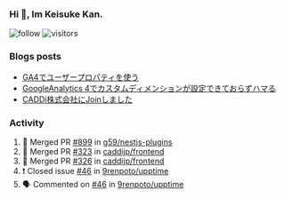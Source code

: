 ### Hi 👋, Im Keisuke Kan.

<!--
**9renpoto/9renpoto** is a ✨ _special_ ✨ repository because its `README.md` (this file) appears on your GitHub profile.

Here are some ideas to get you started:

- 🔭 I’m currently working on ...
- 🌱 I’m currently learning ...
- 👯 I’m looking to collaborate on ...
- 🤔 I’m looking for help with ...
- 💬 Ask me about ...
- 📫 How to reach me: ...
- 😄 Pronouns: ...
- ⚡ Fun fact: ...
-->

![follow](https://img.shields.io/github/followers/9renpoto?label=Follow&style=social)
![visitors](https://komarev.com/ghpvc/?username=9renpoto&label=Profile%20views&color=0e75b6&style=flat)

### Blogs posts

<!-- BLOG-POST-LIST:START -->
- [GA4でユーザープロパティを使う](https://9renpoto.dev/2021/02/21/google-analytics-4-user-properties/)
- [GoogleAnalytics 4でカスタムディメンションが設定できておらずハマる](https://9renpoto.dev/2021/02/13/google-analytics-4/)
- [CADDi株式会社にJoinしました](https://9renpoto.dev/2020/12/05/join/)
<!-- BLOG-POST-LIST:END -->

### Activity

<!--START_SECTION:activity-->
1. 🎉 Merged PR [#899](https://github.com/g59/nestjs-plugins/pull/899) in [g59/nestjs-plugins](https://github.com/g59/nestjs-plugins)
2. 🎉 Merged PR [#323](https://github.com/caddijp/frontend/pull/323) in [caddijp/frontend](https://github.com/caddijp/frontend)
3. 🎉 Merged PR [#326](https://github.com/caddijp/frontend/pull/326) in [caddijp/frontend](https://github.com/caddijp/frontend)
4. ❗️ Closed issue [#46](https://github.com/9renpoto/upptime/issues/46) in [9renpoto/upptime](https://github.com/9renpoto/upptime)
5. 🗣 Commented on [#46](https://github.com/9renpoto/upptime/issues/46) in [9renpoto/upptime](https://github.com/9renpoto/upptime)
<!--END_SECTION:activity-->

<!--START_SECTION:waka-->
<!--END_SECTION:waka-->